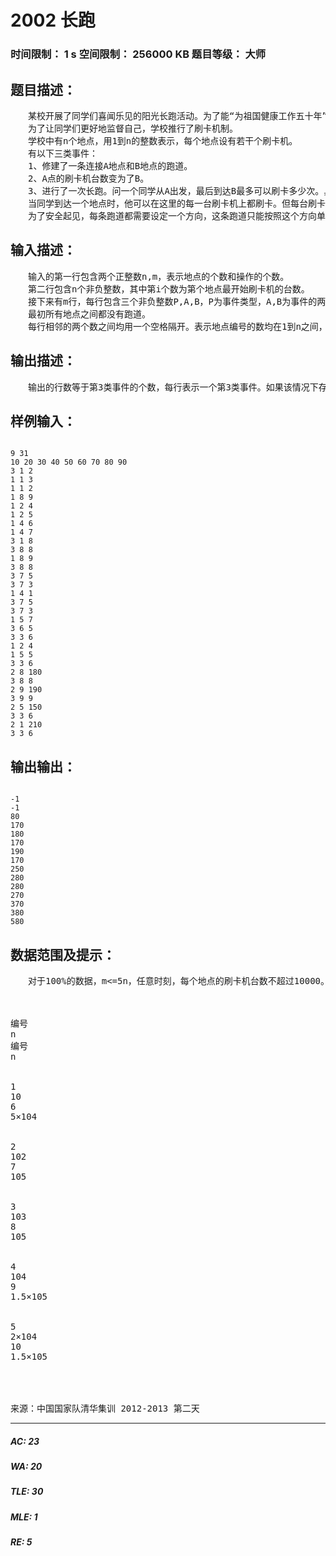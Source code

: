 # 2002 长跑   
### 时间限制： 1 s     空间限制： 256000 KB     题目等级： 大师  
## 题目描述：  

<pre>
　　某校开展了同学们喜闻乐见的阳光长跑活动。为了能“为祖国健康工作五十年”，同学们纷纷离开寝室，离开教室，离开实验室，到操场参加3000米长跑运动。一时间操场上熙熙攘攘，摩肩接踵，盛况空前。  
　　为了让同学们更好地监督自己，学校推行了刷卡机制。  
　　学校中有n个地点，用1到n的整数表示，每个地点设有若干个刷卡机。  
　　有以下三类事件：  
　　1、修建了一条连接A地点和B地点的跑道。  
　　2、A点的刷卡机台数变为了B。  
　　3、进行了一次长跑。问一个同学从A出发，最后到达B最多可以刷卡多少次。具体的要求如下：  
　　当同学到达一个地点时，他可以在这里的每一台刷卡机上都刷卡。但每台刷卡机只能刷卡一次，即使多次到达同一地点也不能多次刷卡。  
　　为了安全起见，每条跑道都需要设定一个方向，这条跑道只能按照这个方向单向通行。最多的刷卡次数即为在任意设定跑道方向，按照任意路径从A地点到B地点能刷卡的最多次数。
</pre>
  
  
## 输入描述：  

<pre>
　　输入的第一行包含两个正整数n,m，表示地点的个数和操作的个数。  
　　第二行包含n个非负整数，其中第i个数为第个地点最开始刷卡机的台数。  
　　接下来有m行，每行包含三个非负整数P,A,B，P为事件类型，A,B为事件的两个参数。  
　　最初所有地点之间都没有跑道。  
　　每行相邻的两个数之间均用一个空格隔开。表示地点编号的数均在1到n之间，每个地点的刷卡机台数始终不超过10000，P=1,2,3。
</pre>
  
  
## 输出描述：  

<pre>
　　输出的行数等于第3类事件的个数，每行表示一个第3类事件。如果该情况下存在一种设定跑道方向的方案和路径的方案，可以到达，则输出最多可以刷卡的次数。如果A不能到达B，则输出-1。
</pre>
  
  
## 样例输入：  

<pre><code>
9 31  
10 20 30 40 50 60 70 80 90  
3 1 2  
1 1 3  
1 1 2  
1 8 9  
1 2 4  
1 2 5  
1 4 6  
1 4 7  
3 1 8  
3 8 8  
1 8 9  
3 8 8  
3 7 5  
3 7 3  
1 4 1  
3 7 5  
3 7 3  
1 5 7  
3 6 5  
3 3 6  
1 2 4  
1 5 5  
3 3 6  
2 8 180  
3 8 8  
2 9 190  
3 9 9  
2 5 150  
3 3 6  
2 1 210  
3 3 6
</code></pre>
  
  
## 输出输出：  

<pre><code>
-1  
-1  
80  
170  
180  
170  
190  
170  
250  
280  
280  
270  
370  
380  
580
</code></pre>
  
  
## 数据范围及提示：  

<pre>
　　对于100%的数据，m<=5n，任意时刻，每个地点的刷卡机台数不超过10000。具体每组数据的规模如下



编号
n
编号
n


1
10
6
5×104


2
102
7
105


3
103
8
105


4
104
9
1.5×105


5
2×104
10
1.5×105



 
来源：中国国家队清华集训 2012-2013 第二天
</pre>
  
  
***  

##### AC: 23  
##### WA: 20  
##### TLE: 30  
##### MLE: 1  
##### RE: 5  

